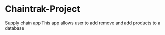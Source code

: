 # Chaintrak-Project
Supply chain app 
This app allows user to add remove and add products to a database
